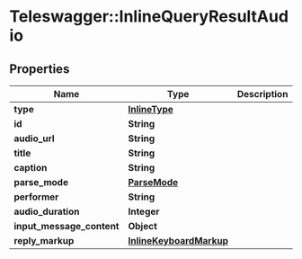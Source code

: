# Teleswagger::InlineQueryResultAudio

## Properties
Name | Type | Description | Notes
------------ | ------------- | ------------- | -------------
**type** | [**InlineType**](InlineType.md) |  | 
**id** | **String** |  | 
**audio_url** | **String** |  | 
**title** | **String** |  | 
**caption** | **String** |  | [optional] 
**parse_mode** | [**ParseMode**](ParseMode.md) |  | [optional] 
**performer** | **String** |  | [optional] 
**audio_duration** | **Integer** |  | [optional] 
**input_message_content** | **Object** |  | [optional] 
**reply_markup** | [**InlineKeyboardMarkup**](InlineKeyboardMarkup.md) |  | [optional] 


